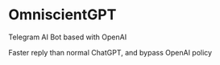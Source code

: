 # OmniscientGPT
Telegram AI Bot based with OpenAI

Faster reply than normal ChatGPT, and bypass OpenAI policy
